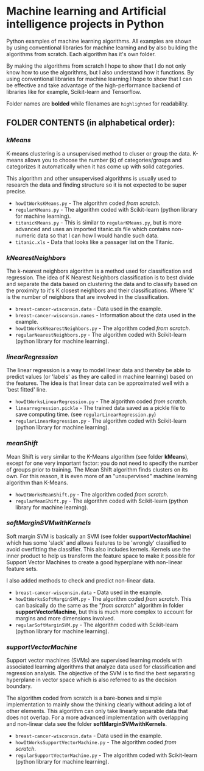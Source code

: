# Machine learning and Artificial intelligence projects in Python
Python examples of machine learning algorithms. All examples are shown by using conventional libraries for machine learning and by also building the algorithms from scratch.
Each algorithm has it's own folder.

By making the algorithms from scratch I hope to show that I do not only know how to use the algorithms, but I also understand how it functions. By using conventional libraries for machine learning I hope to show that I can be effective and take advantage of the high-performance backend of libraries like for example, Scikit-learn and Tensorflow.

Folder names are **bolded** while filenames are `highlighted` for readability.

## FOLDER CONTENTS (in alphabetical order):

### **_kMeans_** 
K-means clustering is a unsupervised method to cluser or group the data. K-means allows you to choose the number (k) of categories/groups and categorizes it automatically when it has come up with solid categories.

This algorithm and other unsupervised algorithms is usually used to research the data and finding structure so it is not expected to be super precise.

  * `howItWorksKMeans.py` - The algorithm coded *from scratch*.
  * `regularKMeans.py` - The algorithm coded with Scikit-learn (python library for machine learning).
  * `titanicKMeans.py` - This is similar to `regularKMeans.py`, but is more advanced and uses an imported titanic.xls file which contains non-numeric data so that I can how I would handle such data.
  * `titanic.xls` - Data that looks like a passager list on the Titanic.


### **_kNearestNeighbors_** 
The k-nearest neighbors algorithm is a method used for classification and regression. The idea of K Nearest Neighbors classification is to best divide and separate the data based on clustering the data and to classify based on the proximity to it's K closest neighbors and their classifications. Where 'k' is the number of neighbors that are involved in the classification.

  * `breast-cancer-wisconsin.data` - Data used in the example.
  * `breast-cancer-wisconsin.names` - Information about the data used in the example.
  * `howItWorksKNearestNeighbors.py` - The algorithm coded *from scratch*.
  * `regularNearestNeighbors.py` - The algorithm coded with Scikit-learn (python library for machine learning).

### **_linearRegression_** 
The linear regression is a way to model linear data and thereby be able to predict values (or 'labels' as they are called in machine learning) based on the features. The idea is that linear data can be approximated well with a 'best fitted' line.

  * `howItWorksLinearRegression.py` - The algorithm coded *from scratch*.
  * `linearregression.pickle` - The trained data saved as a pickle file to save computing time. (see `regularLinearRegression.py`)
  * `regularLinearRegression.py` - The algorithm coded with Scikit-learn (python library for machine learning).

### **_meanShift_** 
Mean Shift is very similar to the K-Means algorithm (see folder **kMeans**), except for one very important factor: you do not need to specify the number of groups prior to training. The Mean Shift algorithm finds clusters on its own. For this reason, it is even more of an "unsupervised" machine learning algorithm than K-Means.

  * `howItWorksMeanShift.py` - The algorithm coded *from scratch*.
  * `regularMeanShift.py` - The algorithm coded with Scikit-learn (python library for machine learning).


### **_softMarginSVMwithKernels_** 
Soft margin SVM is basically an SVM (see folder **supportVectorMachine**) which has some 'slack' and allows features to be 'wrongly' classified to avoid overfitting the classifier. This also includes kernels. Kernels use the inner product to help us transform the feature space to make it possible for Support Vector Machines to create a good hyperplane with non-linear feature sets.

I also added methods to check and predict non-linear data.

  * `breast-cancer-wisconsin.data` - Data used in the example.
  * `howItWorksSoftMarginSVM.py` - The algorithm coded *from scratch*. This can basically do the same as the "*from scratch*" algorithm in folder **supportVectorMachine**, but this is much more complex to account for margins and more dimensions involved.
  * `regularSoftMarginSVM.py` - The algorithm coded with Scikit-learn (python library for machine learning).


### **_supportVectorMachine_** 
Support vector machines (SVMs) are supervised learning models with associated learning algorithms that analyze data used for classification and regression analysis. The objective of the SVM is to find the best separating hyperplane in vector space which is also referred to as the decision boundary.

The algorithm coded from scratch is a bare-bones and simple implementation to mainly show the thinking clearly without adding a lot of other elements. This algorithm can only take linearly separable data that does not overlap. For a more advanced implementation with overlapping and non-linear data see the folder **softMarginSVMwithKernels**.

  * `breast-cancer-wisconsin.data` - Data used in the example.
  * `howItWorksSupportVectorMachine.py` - The algorithm coded *from scratch*.
  * `regularSupportVectorMachine.py` - The algorithm coded with Scikit-learn (python library for machine learning).

